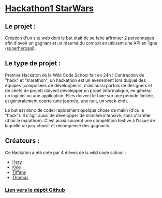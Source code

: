 # [Hackathon1 StarWars](https://github.com/saphir88/Hackathon1_StarWars/)

## Le projet :
Création d'un site web dont le but était de se faire affronter 2 personnages afin d'avoir un gagnant et un résumé du combat en utilisant une API en ligne ([superheroapi](http://www.superheroapi.com/)).

## Le type de projet :
Premier Hackaton de la Wild Code School fait en 24h !
Contraction de "hack" et "marathon", un hackathon est un événement lors duquel des équipes (composées de développeurs, mais aussi parfois de designers et de chefs de projet) doivent développer un projet informatique, en général un logiciel ou une application. Elles doivent le faire sur une période limitée, et généralement courte (une journée, une nuit, un week-end).

Le but est donc de coder rapidement quelque chose de malin (d'où le "hack"). Il s'agit aussi de développer de manière intensive, sans s'arrêter (d'où le marathon). C'est aussi souvent une compétition festive à l'issue de laquelle un jury choisit et récompense des gagnants.

## Créateurs :
Ce Hackaton a été créé par 4 élèves de la wild code school :
* [Hery](https://github.com/Hery-Rs)
* [Kyle](https://github.com/Battletoad21)
* [Tiffany](https://github.com/tiffaanym)
* [Thomas](https://github.com/saphir88/)

### [Lien vers le dépôt Github](https://github.com/saphir88/Hackaton1_StarWars/)
